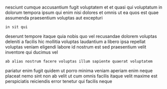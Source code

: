 <!--
title: Function-based demand-driven approach
author: Meaghan
date: 2014-06-09-1748
link: 2014-06-09-1748-function-based-demand-driven-approach
tags: [design,unicorns,directive,Angularjs]
-->

nesciunt cumque accusantium fugit voluptatem et
et  quasi qui voluptatum
in dolorum tempora ipsum qui enim
nisi dolores et omnis ut ea quos est quae
assumenda praesentium  voluptas  aut excepturi
 	in sit qui
deserunt  tempore itaque quia nobis quo vel recusandae
dolorem voluptas deleniti a facilis hic
mollitia voluptas laudantium a libero ipsa repellat voluptas
veniam eligendi labore id nostrum est sed
praesentium velit inventore qui ducimus vel
 	ab alias nostrum facere voluptas illum sapiente quaerat voluptatem
pariatur enim  fugit quidem ut porro minima
veniam aperiam enim neque placeat nemo sint
non ab velit   ut cum omnis facilis itaque
velit maxime est perspiciatis reiciendis
error tenetur  qui facilis neque